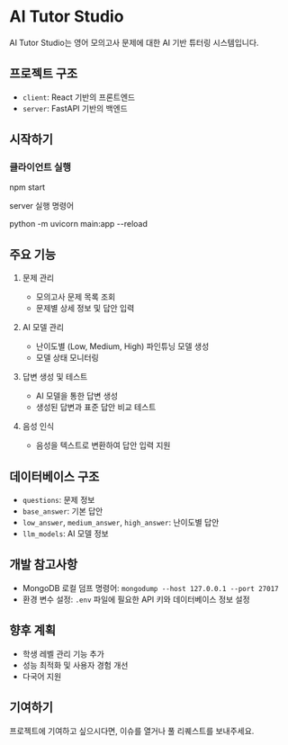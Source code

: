 # AI Tutor Studio

AI Tutor Studio는 영어 모의고사 문제에 대한 AI 기반 튜터링 시스템입니다.

## 프로젝트 구조

- `client`: React 기반의 프론트엔드
- `server`: FastAPI 기반의 백엔드

## 시작하기

### 클라이언트 실행

npm start

server 실행 명령어

python -m uvicorn main:app --reload

## 주요 기능

1. 문제 관리
   - 모의고사 문제 목록 조회
   - 문제별 상세 정보 및 답안 입력

2. AI 모델 관리
   - 난이도별 (Low, Medium, High) 파인튜닝 모델 생성
   - 모델 상태 모니터링

3. 답변 생성 및 테스트
   - AI 모델을 통한 답변 생성
   - 생성된 답변과 표준 답안 비교 테스트

4. 음성 인식
   - 음성을 텍스트로 변환하여 답안 입력 지원

## 데이터베이스 구조

- `questions`: 문제 정보
- `base_answer`: 기본 답안
- `low_answer`, `medium_answer`, `high_answer`: 난이도별 답안
- `llm_models`: AI 모델 정보

## 개발 참고사항

- MongoDB 로컬 덤프 명령어: `mongodump --host 127.0.0.1 --port 27017`
- 환경 변수 설정: `.env` 파일에 필요한 API 키와 데이터베이스 정보 설정

## 향후 계획

- 학생 레벨 관리 기능 추가
- 성능 최적화 및 사용자 경험 개선
- 다국어 지원

## 기여하기

프로젝트에 기여하고 싶으시다면, 이슈를 열거나 풀 리퀘스트를 보내주세요.